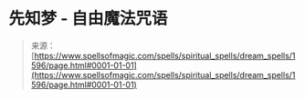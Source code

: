 <!--yml

分类：未分类

日期：2024年06月12日 18:34:42

-->

# 先知梦 - 自由魔法咒语

> 来源：[https://www.spellsofmagic.com/spells/spiritual_spells/dream_spells/1596/page.html#0001-01-01](https://www.spellsofmagic.com/spells/spiritual_spells/dream_spells/1596/page.html#0001-01-01)
